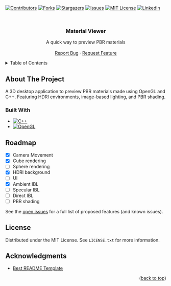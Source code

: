 <!-- Improved compatibility of back to top link: See: https://github.com/othneildrew/Best-README-Template/pull/73 -->
<a id="readme-top"></a>
<!--
*** Thanks for checking out the Best-README-Template. If you have a suggestion
*** that would make this better, please fork the repo and create a pull request
*** or simply open an issue with the tag "enhancement".
*** Don't forget to give the project a star!
*** Thanks again! Now go create something AMAZING! :D
-->



<!-- PROJECT SHIELDS -->
<!--
*** I'm using markdown "reference style" links for readability.
*** Reference links are enclosed in brackets [ ] instead of parentheses ( ).
*** See the bottom of this document for the declaration of the reference variables
*** for contributors-url, forks-url, etc. This is an optional, concise syntax you may use.
*** https://www.markdownguide.org/basic-syntax/#reference-style-links
-->
[![Contributors][contributors-shield]][contributors-url]
[![Forks][forks-shield]][forks-url]
[![Stargazers][stars-shield]][stars-url]
[![Issues][issues-shield]][issues-url]
[![MIT License][license-shield]][license-url]
[![LinkedIn][linkedin-shield]][linkedin-url]



<!-- PROJECT LOGO -->
<br />
<div align="center">


<h3 align="center">Material Viewer</h3>

  <p align="center">
    A quick way to preview PBR materials
    <br />
    <br />
    <a href="https://github.com/josephHelfenbein/material-viewer/issues/new?labels=bug&template=bug-report---.md">Report Bug</a>
    ·
    <a href="https://github.com/josephHelfenbein/material-viewer/issues/new?labels=enhancement&template=feature-request---.md">Request Feature</a>
  </p>
</div>



<!-- TABLE OF CONTENTS -->
<details>
  <summary>Table of Contents</summary>
  <ol>
    <li><a href="#about-the-project">About The Project</a></li>
    <li><a href="#roadmap">Roadmap</a></li>
    <li><a href="#license">License</a></li>
    <li><a href="#acknowledgments">Acknowledgments</a></li>
  </ol>
</details>



<!-- ABOUT THE PROJECT -->
## About The Project

A 3D desktop application to preview PBR materials made using OpenGL and C++. Featuring HDRI environments, image-based lighting, and PBR shading.


### Built With

* [![C++][C++]][c++-url]
* [![OpenGL][OpenGL]][OpenGL-url]



<!-- ROADMAP -->
## Roadmap

- [x] Camera Movement
- [x] Cube rendering
- [ ] Sphere rendering
- [x] HDRI background
- [ ] UI
- [x] Ambient IBL
- [ ] Specular IBL
- [ ] Direct IBL
- [ ] PBR shading

See the [open issues](https://github.com/josephHelfenbein/material-viewer/issues) for a full list of proposed features (and known issues).


<!-- LICENSE -->
## License

Distributed under the MIT License. See `LICENSE.txt` for more information.


<!-- ACKNOWLEDGMENTS -->
## Acknowledgments

* [Best README Template](https://github.com/othneildrew/Best-README-Template)


<p align="right">(<a href="#readme-top">back to top</a>)</p>



<!-- MARKDOWN LINKS & IMAGES -->
<!-- https://www.markdownguide.org/basic-syntax/#reference-style-links -->
[contributors-shield]: https://img.shields.io/github/contributors/josephHelfenbein/material-viewer.svg?style=for-the-badge
[contributors-url]: https://github.com/josephHelfenbein/material-viewer/graphs/contributors
[forks-shield]: https://img.shields.io/github/forks/josephHelfenbein/material-viewer.svg?style=for-the-badge
[forks-url]: https://github.com/josephHelfenbein/material-viewer/network/members
[stars-shield]: https://img.shields.io/github/stars/josephHelfenbein/material-viewer.svg?style=for-the-badge
[stars-url]: https://github.com/josephHelfenbein/material-viewer/stargazers
[issues-shield]: https://img.shields.io/github/issues/josephHelfenbein/material-viewer.svg?style=for-the-badge
[issues-url]: https://github.com/josephHelfenbein/material-viewer/issues
[license-shield]: https://img.shields.io/github/license/josephHelfenbein/material-viewer.svg?style=for-the-badge
[license-url]: https://github.com/josephHelfenbein/material-viewer/blob/master/LICENSE.txt
[linkedin-shield]: https://img.shields.io/badge/-LinkedIn-black.svg?style=for-the-badge&logo=linkedin&colorB=555
[linkedin-url]: https://linkedin.com/in/joseph-j-helfenbein
[product-screenshot]: images/screenshot.png
[Next.js]: https://img.shields.io/badge/next.js-000000?style=for-the-badge&logo=nextdotjs&logoColor=white
[Next-url]: https://nextjs.org/
[React.js]: https://img.shields.io/badge/React-20232A?style=for-the-badge&logo=react&logoColor=61DAFB
[React-url]: https://reactjs.org/
[Vue.js]: https://img.shields.io/badge/Vue.js-35495E?style=for-the-badge&logo=vuedotjs&logoColor=4FC08D
[Vue-url]: https://vuejs.org/
[Angular.io]: https://img.shields.io/badge/Angular-DD0031?style=for-the-badge&logo=angular&logoColor=white
[Angular-url]: https://angular.io/
[Svelte.dev]: https://img.shields.io/badge/Svelte-4A4A55?style=for-the-badge&logo=svelte&logoColor=FF3E00
[Svelte-url]: https://svelte.dev/
[Laravel.com]: https://img.shields.io/badge/Laravel-FF2D20?style=for-the-badge&logo=laravel&logoColor=white
[Laravel-url]: https://laravel.com
[Bootstrap.com]: https://img.shields.io/badge/Bootstrap-563D7C?style=for-the-badge&logo=bootstrap&logoColor=white
[Bootstrap-url]: https://getbootstrap.com
[JQuery.com]: ?style=for-the-badge&logo=jquery&logoColor=whitehttps://img.shields.io/badge/jQuery-0769AD
[JQuery-url]: https://jquery.com 
[C++]: https://img.shields.io/badge/c++-00599C?logo=cplusplus&style=for-the-badge&logoColor=white
[c++-url]: https://developer.oracle.com/languages/javascript.html
[OpenGL]: https://img.shields.io/badge/opengl-5586A4?logo=opengl&style=for-the-badge&logoColor=white
[OpenGL-url]: https://www.khronos.org/webgl/
